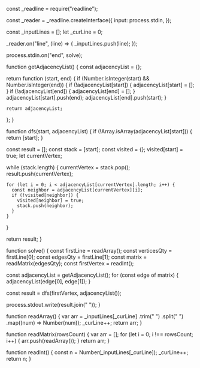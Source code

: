 const _readline = require("readline");

const _reader = _readline.createInterface({
  input: process.stdin,
});

const _inputLines = [];
let _curLine = 0;

_reader.on("line", (line) => {
  _inputLines.push(line);
});

process.stdin.on("end", solve);

function getAdjacencyList() {
  const adjacencyList = {};

  return function (start, end) {
    if (Number.isInteger(start) && Number.isInteger(end)) {
      if (!adjacencyList[start]) {
        adjacencyList[start] = [];
      }
      if (!adjacencyList[end]) {
        adjacencyList[end] = [];
      }
      adjacencyList[start].push(end);
      adjacencyList[end].push(start);
    }

    return adjacencyList;
  };
}

function dfs(start, adjacencyList) {
  if (!Array.isArray(adjacencyList[start])) {
    return [start];
  }

  const result = [];
  const stack = [start];
  const visited = {};
  visited[start] = true;
  let currentVertex;

  while (stack.length) {
    currentVertex = stack.pop();
    result.push(currentVertex);

    for (let i = 0; i < adjacencyList[currentVertex].length; i++) {
      const neighbor = adjacencyList[currentVertex][i];
      if (!visited[neighbor]) {
        visited[neighbor] = true;
        stack.push(neighbor);
      }
    }
  }

  return result;
}

function solve() {
  const firstLine = readArray();
  const verticesQty = firstLine[0];
  const edgesQty = firstLine[1];
  const matrix = readMatrix(edgesQty);
  const firstVertex = readInt();

  const adjacencyList = getAdjacencyList();
  for (const edge of matrix) {
    adjacencyList(edge[0], edge[1]);
  }

  const result = dfs(firstVertex, adjacencyList());

  process.stdout.write(result.join(" "));
}

function readArray() {
  var arr = _inputLines[_curLine]
    .trim(" ")
    .split(" ")
    .map((num) => Number(num));
  _curLine++;
  return arr;
}

function readMatrix(rowsCount) {
  var arr = [];
  for (let i = 0; i !== rowsCount; i++) {
    arr.push(readArray());
  }
  return arr;
}

function readInt() {
  const n = Number(_inputLines[_curLine]);
  _curLine++;
  return n;
}
